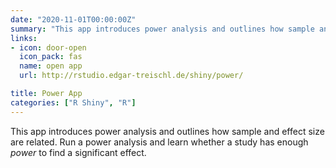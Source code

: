 ```yaml
---
date: "2020-11-01T00:00:00Z"
summary: "This app introduces power analysis and outlines how sample and effect size are related. Run a ..."
links:
- icon: door-open
  icon_pack: fas
  name: open app
  url: http://rstudio.edgar-treischl.de/shiny/power/

title: Power App
categories: ["R Shiny", "R"]
---
```



This app introduces power analysis and outlines how sample and effect size are related. Run a power analysis and learn whether a study has enough *power* to find a significant effect.

